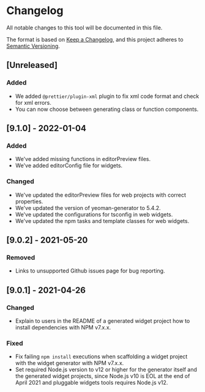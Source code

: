 # Changelog

All notable changes to this tool will be documented in this file.

The format is based on [Keep a Changelog](https://keepachangelog.com/en/1.0.0/), and this project adheres to [Semantic Versioning](https://semver.org/spec/v2.0.0.html).

## [Unreleased]

### Added

- We added `@prettier/plugin-xml` plugin to fix xml code format and check for xml errors.
- You can now choose between generating class or function components.

## [9.1.0] - 2022-01-04

### Added

- We've added missing functions in editorPreview files.
- We've added editorConfig file for widgets.

### Changed

- We've updated the editorPreview files for web projects with correct properties.
- We've updated the version of yeoman-generator to 5.4.2.
- We've updated the configurations for tsconfig in web widgets.
- We've updated the npm tasks and template classes for web widgets.

## [9.0.2] - 2021-05-20

### Removed
- Links to unsupported Github issues page for bug reporting.

## [9.0.1] - 2021-04-26

### Changed

- Explain to users in the README of a generated widget project how to install dependencies with NPM v7.x.x.

### Fixed

- Fix failing `npm install` executions when scaffolding a widget project with the widget generator with NPM v7.x.x.
- Set required Node.js version to v12 or higher for the generator itself and the generated widget projects, since Node.js v10 is EOL at the end of April 2021 and pluggable widgets tools requires Node.js v12.

